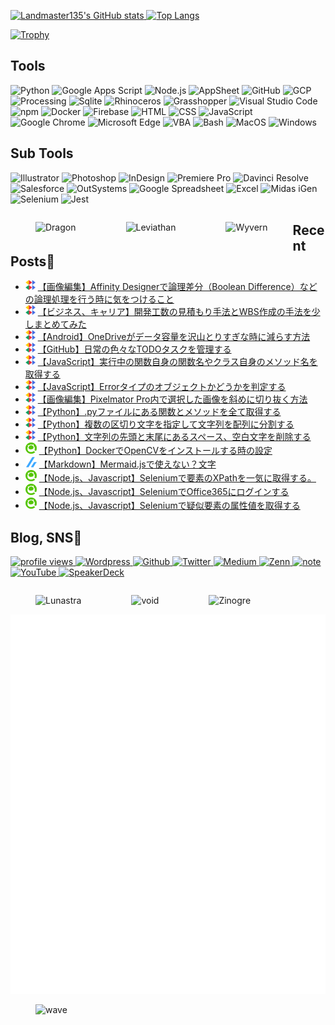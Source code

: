 <!-- - 👋 Hi, I’m @Landmaster135
- 👀 I’m interested in ...
- 🌱 I’m currently learning ...
- 💞️ I’m looking to collaborate on ...
- 📫 How to reach me ... -->

<!---
Landmaster135/Landmaster135 is a ✨ special ✨ repository because its `README.md` (this file) appears on your GitHub profile.
You can click the Preview link to take a look at your changes.
--->

<!-- No stylesheet execept github-markdown-css is readable in GitHub -->
<!-- <link href="style/main.css" rel="stylesheet"></link> -->

<p align="left">
  <a href="https://github.com/anuraghazra/github-readme-stats">
    <img height="150.2em" alt="Landmaster135's GitHub stats" src="https://github-readme-stats.vercel.app/api/?username=Landmaster135&theme=tokyonight&show_icons=true" />
  </a>
  <a href="https://github.com/anuraghazra/github-readme-stats">
    <img height="150.2em" alt="Top Langs" src="https://github-readme-stats.vercel.app/api/top-langs/?username=Landmaster135&layout=compact&theme=tokyonight" />
  </a>
</p>
<p>
  <a href="https://github.com/ryo-ma/github-profile-trophy">
    <img height="100.2em" alt="Trophy" src="https://github-profile-trophy.vercel.app/?username=Landmaster135&theme=dracula&column=7" />
  </a>
</p>

## Tools
<p align="left">
<!--[START IMAGE LIST]-->
  <img height="50.2em" alt="Python" src="https://www.vectorlogo.zone/logos/python/python-icon.svg">
  <img height="50.2em" alt="Google Apps Script" src="https://upload.wikimedia.org/wikipedia/commons/2/2f/Google_Apps_Script.svg">
  <img height="50.2em" alt="Node.js" src="https://www.vectorlogo.zone/logos/nodejs/nodejs-icon.svg">
  <img height="50.2em" alt="AppSheet" src="https://upload.wikimedia.org/wikipedia/commons/5/52/AppSheet_Logo.svg">
  <img height="50.2em" alt="GitHub" src="img/Tools/github.png">
  <img height="50.2em" alt="GCP" src="https://www.vectorlogo.zone/logos/google_cloud/google_cloud-icon.svg">
  <img height="50.2em" alt="Processing" src="https://upload.wikimedia.org/wikipedia/commons/5/59/Processing_Logo_Clipped.svg">
  <img height="50.2em" alt="Sqlite" src="img/Tools/sqlite.png">
  <img height="50.2em" alt="Rhinoceros" src="img/Tools/rhinoceros.png">
  <img height="50.2em" alt="Grasshopper" src="img/Tools/grasshopper.jpg">
  <img height="50.2em" alt="Visual Studio Code" src="img/Tools/vscode.png">
  <img height="50.2em" alt="npm" src="img/Tools/npm.svg">
  <img height="50.2em" alt="Docker" src="img/Tools/docker.png">
  <img height="50.2em" alt="Firebase" src="img/Tools/firebase.png">
  <img height="50.2em" alt="HTML" src="img/Tools/html.png">
  <img height="50.2em" alt="CSS" src="img/Tools/css.png">
  <img height="50.2em" alt="JavaScript" src="img/Tools/javascript.png">
  <img height="50.2em" alt="Google Chrome" src="img/Tools/chrome.png">
  <img height="50.2em" alt="Microsoft Edge" src="img/Tools/edge.png">
  <img height="50.2em" alt="VBA" src="https://www.vectorlogo.zone/logos/microsoft_vb/microsoft_vb-icon.svg">
  <img height="50.2em" alt="Bash" src="img/Tools/bash.png">
  <img height="50.2em" alt="MacOS" src="img/Tools/macos.png">
  <img height="50.2em" alt="Windows" src="img/Tools/windows.png">
<!--[END IMAGE LIST]-->
</p>

## Sub Tools
<p align="left">
<!--[START IMAGE LIST]-->
  <img height="50.2em" alt="Illustrator" src="img/subTools/adobeIllustrator.png">
  <img height="50.2em" alt="Photoshop" src="img/subTools/adobePhotoshop.png">
  <img height="50.2em" alt="InDesign" src="img/subTools/adobeIndesign.png">
  <img height="50.2em" alt="Premiere Pro" src="img/subTools/adobePremierepro.png">
  <img height="50.2em" alt="Davinci Resolve" src="img/subTools/davinciResolve.png">
  <img height="50.2em" alt="Salesforce" src="img/subTools/salesforce.png">
  <img height="50.2em" alt="OutSystems" src="img/subTools/outsystems.png">
  <img height="50.2em" alt="Google Spreadsheet" src="img/subTools/gss.png">
  <img height="50.2em" alt="Excel" src="img/subTools/excel.png">
  <img height="50.2em" alt="Midas iGen" src="img/subTools/midasigen.png">
  <img height="50.2em" alt="Selenium" src="img/subTools/selenium.png">
  <img height="50.2em" alt="Jest" src="img/subTools/jest.png">
<!--[END IMAGE LIST]-->
</p>

<!-- DECORATION IMAGE -->
<div>
<!--[START DECOIMAGE LIST]-->
  <figure style="float:left;">
    <img width="28%" alt="Dragon" src="img/Decoration/dragon_01.png">
  </figure>
  <figure style="float:left;">
    <img width="27%" alt="Leviathan" src="img/Decoration/leviathan_02.png">
  </figure>
  <figure style="float:left;">
    <img width="42%" alt="Wyvern" src="img/Decoration/dragon_05.png">
  </figure>
<!--[END DECOIMAGE LIST]-->
</div>

## Recent Posts🐧

<!--[START POSTS LIST]-->
- ![](img/endorphinbath.png) [【画像編集】Affinity Designerで論理差分（Boolean Difference）などの論理処理を行う時に気をつけること](https://www.endorphinbath.com/affinity-designer-boolean-difference-precaution/)
- ![](img/endorphinbath.png) [【ビジネス、キャリア】開発工数の見積もり手法とWBS作成の手法を少しまとめてみた](https://www.endorphinbath.com/business-methods-for-quotation-and-wbs/)
- ![](img/endorphinbath.png) [【Android】OneDriveがデータ容量を沢山とりすぎな時に減らす方法](https://www.endorphinbath.com/android-onedrive-removing-much-data/)
- ![](img/endorphinbath.png) [【GitHub】日常の色々なTODOタスクを管理する](https://www.endorphinbath.com/github-todo-management-everyday/)
- ![](img/endorphinbath.png) [【JavaScript】実行中の関数自身の関数名やクラス自身のメソッド名を取得する](https://www.endorphinbath.com/javascript-get-this-class-funcname/)
- ![](img/endorphinbath.png) [【JavaScript】Errorタイプのオブジェクトかどうかを判定する](https://www.endorphinbath.com/javascript-error-type-object/)
- ![](img/endorphinbath.png) [【画像編集】Pixelmator Pro内で選択した画像を斜めに切り抜く方法](https://www.endorphinbath.com/pixelmatorpro-trim-obliquely/)
- ![](img/endorphinbath.png) [【Python】.pyファイルにある関数とメソッドを全て取得する](https://www.endorphinbath.com/python-getting-all-methods-in-file/)
- ![](img/endorphinbath.png) [【Python】複数の区切り文字を指定して文字列を配列に分割する](https://www.endorphinbath.com/python-string-to-list-by-multi-seperator/)
- ![](img/endorphinbath.png) [【Python】文字列の先頭と末尾にあるスペース、空白文字を削除する](https://www.endorphinbath.com/python-remove-spaces-head-and-tail/)
- ![](img/qiita.png) [【Python】DockerでOpenCVをインストールする時の設定](https://qiita.com/landmaster135/items/9c337926ad0fc3dc164b)
- ![](img/zenn.png) [【Markdown】Mermaid.jsで使えない？文字](https://zenn.dev/kinkinbeer135ml/articles/f08ce790091aca)
- ![](img/qiita.png) [【Node.js、Javascript】Seleniumで要素のXPathを一気に取得する。](https://qiita.com/landmaster135/items/3bf54fad9d1c72b1674d)
- ![](img/qiita.png) [【Node.js、Javascript】SeleniumでOffice365にログインする](https://qiita.com/landmaster135/items/9d0064e86d42297ea84b)
- ![](img/qiita.png) [【Node.js、Javascript】Seleniumで疑似要素の属性値を取得する](https://qiita.com/landmaster135/items/c0f26163950425c50167)
<!--[END POSTS LIST]-->

## Blog, SNS🍺

<p>
  <a href="https://gpvc.arturio.dev" target="_blank" rel="noopener noreferrer">
    <img src="https://gpvc.arturio.dev/Landmaster135" alt="profile views" />
  </a>
  <a href="https://www.endorphinbath.com" target="_blank" rel="noopener noreferrer">
    <img alt="Wordpress" src="https://img.shields.io/badge/Wordpress-21759B.svg?&style=flat&logo=Wordpress&logoColor=white" />
  </a>
  <a href="https://github.com/Landmaster135" target="_blank" rel="noopener noreferrer">
    <img alt="Github" src="https://img.shields.io/badge/GitHub-%2312100E.svg?&style=flat&logo=Github&logoColor=white" />
  </a>
  <a href="https://twitter.com/penguinbeer1351" target="_blank" rel="noopener noreferrer">
    <img alt="Twitter" src="https://img.shields.io/badge/twitter-%231DA1F2.svg?&style=flat&logo=twitter&logoColor=white" />
  </a>
  <a href="https://qiita.com/Landmaster135" target="_blank" rel="noopener noreferrer">
    <img alt="Medium" src="https://img.shields.io/badge/qiita-55C500.svg?&style=flat&logo=qiita&logoColor=white" />
  </a>
  <a href="https://zenn.dev/kinkinbeer135ml" target="_blank" rel="noopener noreferrer">
    <img alt="Zenn" src="https://img.shields.io/badge/Zenn-3EA8FF.svg?&style=flat&logo=Zenn&logoColor=white" />
  </a>
  <a href="https://note.com/kinkinbeer135ml" target="_blank" rel="noopener noreferrer">
    <img alt="note" src="https://img.shields.io/badge/note-41C9B4.svg?&style=flat&logo=note&logoColor=white" />
  </a>
  <a href="https://www.youtube.com/channel/UC95FIAkqzrjyVlg1uWdYzlw" target="_blank" rel="noopener noreferrer">
    <img alt="YouTube" src="https://img.shields.io/badge/YouTube-FF0000.svg?style=flat&logo=YouTube&logoColor=white" />
  </a>
  <a href="https://speakerdeck.com/kinkinbeer135ml" target="_blank" rel="noopener noreferrer">
    <img alt="SpeakerDeck" src="https://img.shields.io/badge/SpeakerDeck-009287.svg?style=flat&logo=SpeakerDeck&logoColor=white" />
  </a>
</p>

<!-- DECORATION IMAGE -->
<div style="position:relative;">
<!--[START DECOIMAGE LIST]-->
  <figure style="float:left;">
    <img width="40%" alt="Lunastra" src="img/Decoration/mh_09.png">
  </figure>
  <figure style="float:left;">
    <img width="12%" alt="void" src="img/Decoration/void_01.png">
  </figure>
  <figure style="float:left;">
    <img width="45%" alt="Zinogre" src="img/Decoration/mh_07.png">
  </figure>
<!--[END DECOIMAGE LIST]-->
</div>

<!-- Metrics -->
<p align="left">
  <img alt="🐧" src="https://github.com/Landmaster135/Landmaster135/blob/main/github-metrics.svg">
</p>

<!-- DECORATION IMAGE -->
<!--[START DECOIMAGE LIST]-->
<figure style="float:none;">
  <img width="100%" alt="wave" src="img/Decoration/wave_02.png">
</figure>
<!--[END DECOIMAGE LIST]-->
